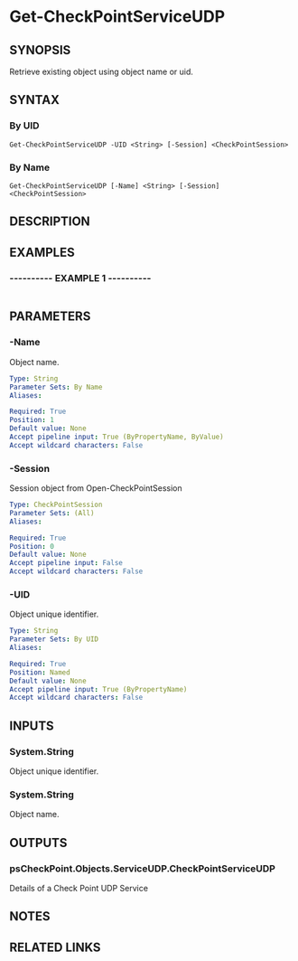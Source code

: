# Get-CheckPointServiceUDP

## SYNOPSIS
Retrieve existing object using object name or uid.

## SYNTAX

### By UID
```
Get-CheckPointServiceUDP -UID <String> [-Session] <CheckPointSession>
```

### By Name
```
Get-CheckPointServiceUDP [-Name] <String> [-Session] <CheckPointSession>
```

## DESCRIPTION

## EXAMPLES

### ----------  EXAMPLE 1  ----------
```

```

## PARAMETERS

### -Name
Object name.

```yaml
Type: String
Parameter Sets: By Name
Aliases: 

Required: True
Position: 1
Default value: None
Accept pipeline input: True (ByPropertyName, ByValue)
Accept wildcard characters: False
```

### -Session
Session object from Open-CheckPointSession

```yaml
Type: CheckPointSession
Parameter Sets: (All)
Aliases: 

Required: True
Position: 0
Default value: None
Accept pipeline input: False
Accept wildcard characters: False
```

### -UID
Object unique identifier.

```yaml
Type: String
Parameter Sets: By UID
Aliases: 

Required: True
Position: Named
Default value: None
Accept pipeline input: True (ByPropertyName)
Accept wildcard characters: False
```

## INPUTS

### System.String
Object unique identifier.

### System.String
Object name.

## OUTPUTS

### psCheckPoint.Objects.ServiceUDP.CheckPointServiceUDP
Details of a Check Point UDP Service

## NOTES

## RELATED LINKS

